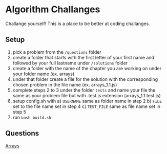 # Algorithm Challanges

Challange yourself! This is a place to be better at coding challanges.

## Setup

1. pick a problem from the `/questions` folder
2. create a folder that starts with the first letter of your first name and followed by your full lastname under `/solutions` folder
3. create a folder with the name of the chapter you are working on under your folder name (ex. arrays)
4. under that folder create a file for the solution with the corresponding chosen problem in the file name (ex. arrays_1.1.js)
5. complete steps 2 to 3 under the folder `tests` and name your file the same as your problem file but with .test.js extension (arrays_1.1.test.js)
6. setup config.sh with 
    a) `USERNAME` same as folder name in step 2
    b) `FILE` set to the file name set in step 4 
    c) `TEST_FILE` same as file name set in step 5
8. run `bash build.sh`

## Questions

[Arrays](questions/arrays.md)
